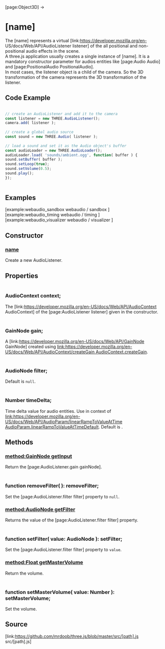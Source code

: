 [page:Object3D] →

# [name]

The [name] represents a virtual [link:https://developer.mozilla.org/en-
US/docs/Web/API/AudioListener listener] of the all positional and non-
positional audio effects in the scene.  
A three.js application usually creates a single instance of [name]. It is a
mandatory constructor parameter for audios entities like [page:Audio Audio]
and [page:PositionalAudio PositionalAudio].  
In most cases, the listener object is a child of the camera. So the 3D
transformation of the camera represents the 3D transformation of the listener.

## Code Example

  
```ts  
  
// create an AudioListener and add it to the camera  
const listener = new THREE.AudioListener();  
camera.add( listener );  
  
// create a global audio source  
const sound = new THREE.Audio( listener );  
  
// load a sound and set it as the Audio object's buffer  
const audioLoader = new THREE.AudioLoader();  
audioLoader.load( 'sounds/ambient.ogg', function( buffer ) {  
sound.setBuffer( buffer );  
sound.setLoop(true);  
sound.setVolume(0.5);  
sound.play();  
});  
  
```  

## Examples

[example:webaudio_sandbox webaudio / sandbox ]  
[example:webaudio_timing webaudio / timing ]  
[example:webaudio_visualizer webaudio / visualizer ]

## Constructor

### [name]( )

Create a new AudioListener.

## Properties

### <br/> AudioContext context; <br/>

The [link:https://developer.mozilla.org/en-US/docs/Web/API/AudioContext
AudioContext] of the [page:AudioListener listener] given in the constructor.

### <br/> GainNode gain; <br/>

A [link:https://developer.mozilla.org/en-US/docs/Web/API/GainNode GainNode]
created using [link:https://developer.mozilla.org/en-
US/docs/Web/API/AudioContext/createGain AudioContext.createGain]().

### <br/> AudioNode filter; <br/>

Default is `null`.

### <br/> Number timeDelta; <br/>

Time delta value for audio entities. Use in context of
[link:https://developer.mozilla.org/en-
US/docs/Web/API/AudioParam/linearRampToValueAtTime
AudioParam.linearRampToValueAtTimeDefault](). Default is .

## Methods

### [method:GainNode getInput]()

Return the [page:AudioListener.gain gainNode].

### <br/> function removeFilter( ): removeFilter; <br/>

Set the [page:AudioListener.filter filter] property to `null`.

### [method:AudioNode getFilter]()

Returns the value of the [page:AudioListener.filter filter] property.

### <br/> function setFilter( value: AudioNode ): setFilter; <br/>

Set the [page:AudioListener.filter filter] property to `value`.

### [method:Float getMasterVolume]()

Return the volume.

### <br/> function setMasterVolume( value: Number ): setMasterVolume; <br/>

Set the volume.

## Source

[link:https://github.com/mrdoob/three.js/blob/master/src/[path].js
src/[path].js]

